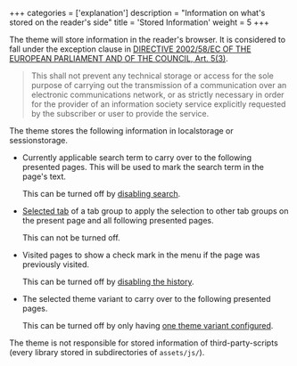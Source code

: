 +++
categories = ['explanation']
description = "Information on what's stored on the reader's side"
title = 'Stored Information'
weight = 5
+++

The theme will store information in the reader's browser. It is considered to fall under the exception clause in [DIRECTIVE 2002/58/EC OF THE EUROPEAN PARLIAMENT AND OF THE COUNCIL, Art. 5(3)](https://eur-lex.europa.eu/legal-content/EN/TXT/HTML/?uri=CELEX:02002L0058-20091219#id-8b90d9c9-eb09-44f5-a58d-51d9cb3a50cd).

> This shall not prevent any technical storage or access for the sole purpose of carrying out the transmission of a communication over an electronic communications network, or as strictly necessary in order for the provider of an information society service explicitly requested by the subscriber or user to provide the service.

The theme stores the following information in localstorage or sessionstorage.

- Currently applicable search term to carry over to the following presented pages. This will be used to mark the search term in the page's text.

  This can be turned off by [disabling search](configuration/sidebar/search#configure-search).

- [Selected tab](shortcodes/tabs#behavior-of-the-groupid) of a tab group to apply the selection to other tab groups on the present page and all following presented pages.

  This can not be turned off.

- Visited pages to show a check mark in the menu if the page was previously visited.

  This can be turned off by [disabling the history](configuration/sidebar/headerfooter#history).

- The selected theme variant to carry over to the following presented pages.

  This can be turned off by only having [one theme variant configured](configuration/branding/colors#single-variant).

The theme is not responsible for stored information of third-party-scripts (every library stored in subdirectories of `assets/js/`).
